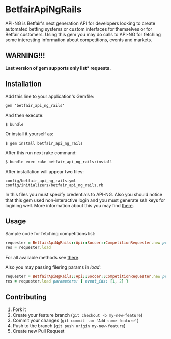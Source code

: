 # BetfairApiNgRails

API-NG is Betfair's next generation API for developers looking to create automated betting systems or custom interfaces for themselves or for Betfair customers. Using this gem you may do calls to API-NG for fetching some interesting information about competitions, events and markets.

## WARNING!!!

__Last version of gem supports only list* requests.__

## Installation

Add this line to your application's Gemfile:

    gem 'betfair_api_ng_rails'

And then execute:

    $ bundle

Or install it yourself as:

    $ gem install betfair_api_ng_rails

After this run next rake command:

    $ bundle exec rake betfair_api_ng_rails:install

After installation will appear two files:

```
config/betfair_api_ng_rails.yml
config/initializers/betfair_api_ng_rails.rb
```

In this files you must specify credentials to API-NG. Also you should notice that this gem used non-interactive login and you must generate ssh keys for logining well. More information about this you may find [there](https://api.developer.betfair.com/services/webapps/docs/display/1smk3cen4v3lu3yomq5qye0ni/Non-Interactive+%28bot%29+login).

## Usage

Sample code for fetching competitions list:

```ruby
requester = BetfairApiNgRails::Api::Soccer::CompetitionRequester.new provider: :bf
res = requester.load
```

For all available methods see [there](https://api.developer.betfair.com/services/webapps/docs/display/1smk3cen4v3lu3yomq5qye0ni/Betting+Operations).

Also you may passing filering params in _load_:

```ruby
requester = BetfairApiNgRails::Api::Soccer::CompetitionRequester.new provider: :bf
res = requester.load parameters: { event_ids: [1, 2] }
```

## Contributing

1. Fork it
2. Create your feature branch (`git checkout -b my-new-feature`)
3. Commit your changes (`git commit -am 'Add some feature'`)
4. Push to the branch (`git push origin my-new-feature`)
5. Create new Pull Request
